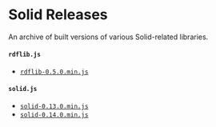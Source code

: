 # Solid Releases
An archive of built versions of various Solid-related libraries.

#### `rdflib.js`

* [`rdflib-0.5.0.min.js`](https://solid.github.io/releases/rdflib.js/rdflib-0.5.0.min.js)

#### `solid.js`

* [`solid-0.13.0.min.js`](https://solid.github.io/releases/solid.js/solid-0.13.0.min.js)
* [`solid-0.14.0.min.js`](https://solid.github.io/releases/solid.js/solid-0.14.0.min.js)
